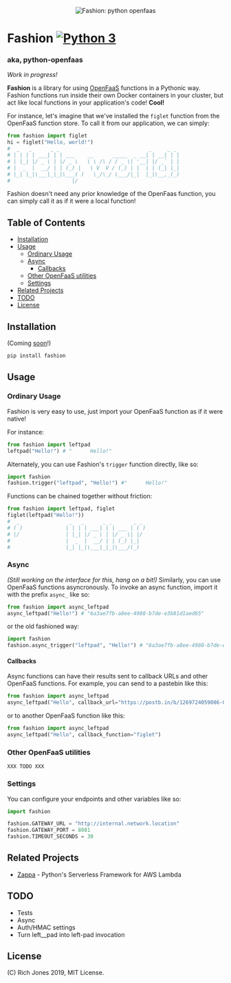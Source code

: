 <p align="center">
    <img src="https://i.imgur.com/DpAUHQv.png" alt="Fashion: python openfaas" />
</p>

# Fashion [![Python 3](https://img.shields.io/badge/Python-3-brightgreen.svg)](https://github.com/Miserlou/Fashion)
### aka, python-openfaas

_Work in progress!_

**Fashion** is a library for using [OpenFaaS](https://openfaas.com) functions in a Pythonic way. Fashion functions run inside their own Docker containers in your cluster, but act like local functions in your application's code! **Cool!**

For instance, let's imagine that we've installed the `figlet` function from the OpenFaaS function store. To call it from our application, we can simply:

```python
from fashion import figlet
hi = figlet("Hello, world!")
#  _   _      _ _                             _     _ _
# | | | | ___| | | ___    __      _____  _ __| | __| | |
# | |_| |/ _ \ | |/ _ \   \ \ /\ / / _ \| '__| |/ _` | |
# |  _  |  __/ | | (_) |   \ V  V / (_) | |  | | (_| |_|
# |_| |_|\___|_|_|\___( )   \_/\_/ \___/|_|  |_|\__,_(_)
#                    |/
```

Fashion doesn't need any prior knowledge of the OpenFaas function, you can simply call it as if it were a local function!


<!-- START doctoc generated TOC please keep comment here to allow auto update -->
<!-- DON'T EDIT THIS SECTION, INSTEAD RE-RUN doctoc TO UPDATE -->
## Table of Contents

- [Installation](#installation)
- [Usage](#usage)
  - [Ordinary Usage](#ordinary-usage)
  - [Async](#async)
    - [Callbacks](#callbacks)
  - [Other OpenFaaS utilities](#other-openfaas-utilities)
  - [Settings](#settings)
- [Related Projects](#related-projects)
- [TODO](#todo)
- [License](#license)

<!-- END doctoc generated TOC please keep comment here to allow auto update -->

## Installation

(Coming [soon](https://github.com/pypa/warehouse/issues/6725)!)
```
pip install fashion
```

## Usage

### Ordinary Usage

Fashion is very easy to use, just import your OpenFaaS function as if it were native!

For instance:
```python
from fashion import leftpad
leftpad("Hello!") # "      Hello!"
```

Alternately, you can use Fashion's `trigger` function directly, like so:

```python
import fashion
fashion.trigger("leftpad", "Hello!") #"      Hello!"
```
Functions can be chained together without friction:

```python
from fashion import leftpad, figlet
figlet(leftpad("Hello!"))
#  _                _   _      _ _       _ _
# ( )              | | | | ___| | | ___ | ( )
# |/               | |_| |/ _ \ | |/ _ \| |/
#                  |  _  |  __/ | | (_) |_|
#                  |_| |_|\___|_|_|\___/(_)
```

### Async
_(Still working on the interface for this, hang on a bit!)_
Similarly, you can use OpenFaaS functions asyncronously. To invoke an async function, import it with the prefix `async_` like so:

```python
from fashion import async_leftpad
async_leftpad("Hello!") # "6a3ae7fb-a8ee-4988-b7de-e3b81d1aed65"
```

or the old fashioned way:

```python
import fashion
fashion.async_trigger("leftpad", "Hello!") # "6a3ae7fb-a8ee-4988-b7de-e3b81d1aed65"
```

#### Callbacks

Async functions can have their results sent to callback URLs and other OpenFaaS functions. For example, you can send to a pastebin like this:

```python
from fashion import async_leftpad
async_leftpad("Hello", callback_url="https://postb.in/b/1269724059086-0568930923473")
```

or to another OpenFaaS function like this:

```python
from fashion import async_leftpad
async_leftpad("Hello", callback_function="figlet")
```

### Other OpenFaaS utilities
`XXX TODO XXX`

### Settings
You can configure your endpoints and other variables like so:

```python
import fashion

fashion.GATEWAY_URL = "http://internal.network.location"
fashion.GATEWAY_PORT = 8081
fashion.TIMEOUT_SECONDS = 30
```

## Related Projects
 * [Zappa](https://github.com/Miserlou/Zappa) - Python's Serverless Framework for AWS Lambda

## TODO
  * Tests
  * Async
  * Auth/HMAC settings
  * Turn left__pad into left-pad invocation

## License

(C) Rich Jones 2019, MIT License.